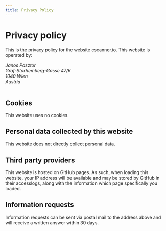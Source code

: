 ```yaml
---
title: Privacy Policy
---
```


# Privacy policy

This is the privacy policy for the website cscanner.io. This website is operated by:

<address>
Janos Pasztor<br />
Graf-Starhemberg-Gasse 47/6<br />
1040 Wien<br />
Austria
</address>
<br />

## Cookies

This website uses no cookies.

## Personal data collected by this website

This website does not directly collect personal data.

## Third party providers

This website is hosted on GitHub pages. As such, when loading this website, your IP address will be available and may
be stored by GitHub in their accesslogs, along with the information which page specifically you loaded. 

## Information requests

Information requests can be sent via postal mail to the address above and will receive a written answer within 30 days.
